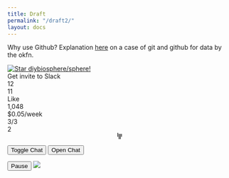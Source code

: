 ```yaml
---
title: Draft
permalink: "/draft2/"
layout: docs
---
```


Why use Github?
Explanation [here](http://blog.okfn.org/2013/07/02/git-and-github-for-data/) on a case of git and github for data by the okfn.

<div class="item">
  <a href='https://github.com/DIYbiosphere/sphere'><img src='https://img.shields.io/github/stars/diybiosphere/sphere.svg?style=social&label=Star&maxAge=2592000' alt='Star diybiosphere/sphere!'/></a>
</div>

<div class="ui mini left labeled button" tabindex="0">
  <a class="ui mini basic grey label">
    Get invite to Slack
  </a>
  <div class="ui mini icon grey button">
    <i class="send icon"></i>
  </div>
</div>

<div class="ui mini labeled button" tabindex="0">
  <div class="ui mini icon black button">
    <i class="star icon"></i>
  </div>
  <a class="ui mini basic black left pointing label">
    12
  </a>
</div>

<div class="ui mini labeled button" tabindex="0">
  <div class="ui mini icon black button">
    <i class="fork icon"></i>
  </div>
  <a class="ui mini basic black left pointing label">
    11
  </a>
</div>

<div class="ui labeled button" tabindex="0">
  <div class="ui red button">
    <i class="heart icon"></i> Like
  </div>
  <a class="ui basic red left pointing label">
    1,048
  </a>
</div>

<div class="ui mini labeled button" tabindex="0">
  <div class="ui mini icon button">
    <i class="gittip icon"></i>
  </div>
  <a class="ui mini basic left pointing label">
    $0.05/week
  </a>
</div>

<div class="ui mini labeled button" tabindex="0">
  <div class="ui mini icon button">
    <i class="slack icon"></i>
  </div>
  <a class="ui mini basic left pointing label">
    3/3
  </a>
</div>

<div class="ui mini labeled button" tabindex="0">
  <div class="ui mini icon button">
    <i class="twitter icon"></i>
  </div>
  <a class="ui mini basic left pointing label">
    2
  </a>
</div>


<svg class="icon" id="gitter" viewBox="0 0 16 16" style="width:100%; min-height:0.3em; max-height:1em;">
  <path fill-rule="evenodd" d="M3,0 L4.53557335,0 L4.53557335,10.1342937 L3,10.1342937 L3,0 L3,0 Z M12.3359182,2.45679476 L13.8713689,2.45679476 L13.8713689,10.1342937 L12.3359182,10.1342937 L12.3359182,2.45679476 L12.3359182,2.45679476 Z M6.13244703,2.45679476 L7.66789778,2.45679476 L7.66789778,16 L6.13244703,16 L6.13244703,2.45679476 L6.13244703,2.45679476 Z M9.20347113,2.45679476 L10.7390445,2.45679476 L10.7390445,16 L9.20347113,16 L9.20347113,2.45679476 L9.20347113,2.45679476 Z"></path>
</svg>





<button class="js-gitter-toggle-chat-button">Toggle Chat</button>
<button class="js-gitter-toggle-chat-button" data-gitter-toggle-chat-state="true">Open Chat</button>


<button class="ui labeled icon button js-gitter-toggle-chat-button" data-gitter-toggle-chat-state="true">
  <i class="pause icon"></i>
  Pause
</button>

<a href="http://google.com" class="ui medium image">
  <img src="/assets/img/header.jpg">
</a>

